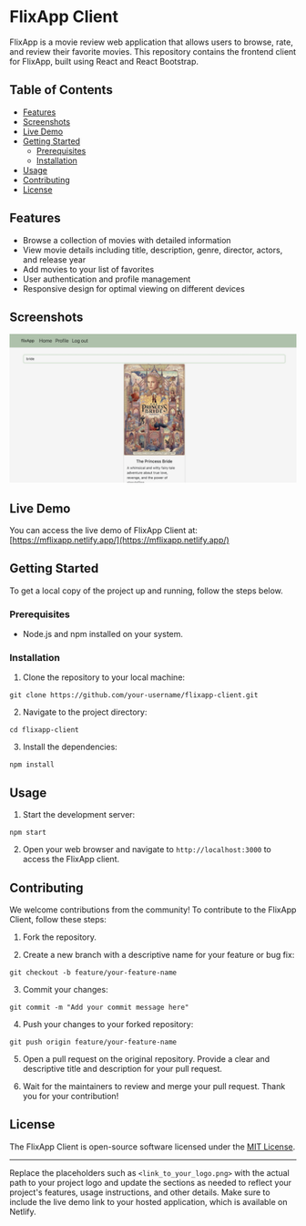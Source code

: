 # FlixApp Client

FlixApp is a movie review web application that allows users to browse, rate, and review their favorite movies. This repository contains the frontend client for FlixApp, built using React and React Bootstrap.

## Table of Contents

- [Features](#features)
- [Screenshots](#screenshots)
- [Live Demo](#live-demo)
- [Getting Started](#getting-started)
  - [Prerequisites](#prerequisites)
  - [Installation](#installation)
- [Usage](#usage)
- [Contributing](#contributing)
- [License](#license)

## Features

- Browse a collection of movies with detailed information
- View movie details including title, description, genre, director, actors, and release year
- Add movies to your list of favorites
- User authentication and profile management
- Responsive design for optimal viewing on different devices

## Screenshots

![Home screenshot](src/assets/FlixApp-home.png)

## Live Demo

You can access the live demo of FlixApp Client at: [https://mflixapp.netlify.app/](https://mflixapp.netlify.app/)

## Getting Started

To get a local copy of the project up and running, follow the steps below.

### Prerequisites

- Node.js and npm installed on your system.

### Installation

1. Clone the repository to your local machine:

```
git clone https://github.com/your-username/flixapp-client.git
```

2. Navigate to the project directory:

```
cd flixapp-client
```

3. Install the dependencies:

```
npm install
```

## Usage

1. Start the development server:

```
npm start
```

2. Open your web browser and navigate to `http://localhost:3000` to access the FlixApp client.

## Contributing

We welcome contributions from the community! To contribute to the FlixApp Client, follow these steps:

1. Fork the repository.

2. Create a new branch with a descriptive name for your feature or bug fix:

```
git checkout -b feature/your-feature-name
```

3. Commit your changes:

```
git commit -m "Add your commit message here"
```

4. Push your changes to your forked repository:

```
git push origin feature/your-feature-name
```

5. Open a pull request on the original repository. Provide a clear and descriptive title and description for your pull request.

6. Wait for the maintainers to review and merge your pull request. Thank you for your contribution!

## License

The FlixApp Client is open-source software licensed under the [MIT License](LICENSE).

---

Replace the placeholders such as `<link_to_your_logo.png>` with the actual path to your project logo and update the sections as needed to reflect your project's features, usage instructions, and other details. Make sure to include the live demo link to your hosted application, which is available on Netlify.
